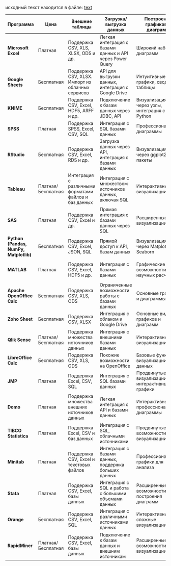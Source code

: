 исходный текст находится в файле: [text](text.md)

| Программа                         | Цена                     | Внешние таблицы                                             | Загрузка/выгрузка данных                                   | Построение графиков и диаграмм                            | Числовые характеристики и статистика                     | Лого              |
|------------------------------------|--------------------------|-------------------------------------------------------------|------------------------------------------------------------|-----------------------------------------------------------|-----------------------------------------------------------|-------------------|
| **Microsoft Excel**                | Платная                  | Поддержка CSV, XLS, XLSX, ODS и др.                          | Легкая интеграция с базами данных и API через Power Query   | Широкий набор диаграмм                                     | Описательная статистика, корреляции, регрессии            | ![](images/image.png) |
| **Google Sheets**                  | Бесплатная               | Поддержка CSV, XLSX. Импорт из облачных сервисов             | API для выгрузки данных, интеграция с Google Drive          | Интуитивные графики, сводные таблицы                       | Основные статистические функции                           | ![](images/image-1.png) |
| **KNIME**                          | Бесплатная               | Поддержка CSV, Excel, HDF5, ARFF и др.                       | Подключение к базам данных через JDBC, API                  | Визуализация через узлы, интеграция с R и Python           | Машинное обучение, обработка больших данных                | ![](images/image-2.png) |
| **SPSS**                           | Платная                  | Поддержка SPSS, Excel, CSV, SQL                              | Интеграция с SQL базами данных                              | Профессиональные диаграммы                                 | Все виды статистического анализа                          | ![](images/image-3.png) |
| **RStudio**                        | Бесплатная               | Поддержка CSV, Excel, RDS и др.                              | Загрузка данных через API, интеграция с базами данных       | Визуализация через ggplot2 и др. пакеты                    | Полный спектр статистических методов                      | ![](images/image-4.png) |
| **Tableau**                        | Платная/Бесплатная        | Интеграция с различными форматами файлов и баз данных        | Интеграция с множеством источников данных, включая SQL      | Интерактивные визуализации                                 | Основные статистические функции                           | ![](images/image-5.png) |
| **SAS**                            | Платная                  | Поддержка CSV, Excel и др.                                   | Прямая интеграция с базами данных через SQL                 | Расширенные визуализации                                   | Полный спектр профессиональных методов                    | ![](images/image-6.png) |
| **Python (Pandas, NumPy, Matplotlib)** | Бесплатная             | Поддержка CSV, Excel, JSON, SQL                              | Прямой доступ к API, базам данных                           | Визуализация через Matplotlib, Seaborn                     | Мощные библиотеки для работы с данными                    | ![](images/image-7.png) |
| **MATLAB**                         | Платная                  | Поддержка CSV, Excel, HDF5 и др.                             | Интеграция с базами данных                                  | Графические возможности для научных расчетов              | Специализированные математические и статистические функции| ![](images/image-8.png) |
| **Apache OpenOffice Calc**          | Бесплатная               | Поддержка CSV, XLS, ODS                                      | Ограниченные возможности работы с базами данных            | Основные графики и диаграммы                               | Стандартные статистические функции                        | ![](images/image-9.png) |
| **Zoho Sheet**                     | Бесплатная               | Поддержка CSV, XLSX                                          | Интеграция с облаком и Google Drive                         | Основные виды графиков и диаграмм                          | Базовые функции для расчета статистики                    | ![](images/image-10.png) |
| **Qlik Sense**                     | Платная/Бесплатная        | Поддержка множества источников данных                        | Интеграция с внешними базами данных                         | Интерактивные визуализации                                 | Расширенные возможности анализа данных                    | ![](images/image-11.png) |
| **LibreOffice Calc**               | Бесплатная               | Поддержка CSV, XLS, ODS                                      | Похожие возможности на OpenOffice                           | Базовые функции визуализации данных                       | Базовые статистические функции                            | ![](images/image-12.png) |
| **JMP**                            | Платная                  | Поддержка Excel, CSV, SQL                                    | Интеграция с SQL базами данных                              | Продвинутые визуализации и интерактивные графики           | Полный набор статистических методов                       | ![](images/image-13.png) |
| **Domo**                           | Платная                  | Поддержка множества внешних источников данных                | Легкая интеграция с API и базами данных                     | Интерактивные и профессиональные диаграммы                 | Поддержка основных статистических функций                 | ![](images/image-14.png) |
| **TIBCO Statistica**               | Платная                  | Поддержка Excel, CSV и баз данных                            | Интеграция с SQL, облачными источниками                     | Продвинутые возможности визуализации                      | Расширенные функции анализа, машинное обучение            | ![](images/image-16.png) |
| **Minitab**                        | Платная                  | Поддержка CSV, Excel и текстовых файлов                      | Интеграция с базами данных, поддержка больших данных        | Профессиональные графики для анализа                      | Полный набор статистических инструментов                  | ![](images/image-17.png) |
| **Stata**                          | Платная                  | Поддержка CSV, Excel, базы данных                            | Интеграция с SQL и работа с большими объемами данных        | Расширенные возможности построения диаграмм               | Все основные статистические функции                       | ![](images/image-18.png) |
| **Orange**                         | Бесплатная               | Поддержка CSV, Excel, SQL                                    | Интеграция с различными источниками данных                  | Интерактивные и сложные визуализации                      | Машинное обучение, расширенный статистический анализ      | ![](images/image-19.png) |
| **RapidMiner**                     | Платная/Бесплатная        | Поддержка CSV, Excel, базы данных                            | Подключение к базам данных и внешним источникам             | Расширенные возможности визуализации                      | Все виды статистического анализа и машинного обучения     | ![](images/image-20.png) |

